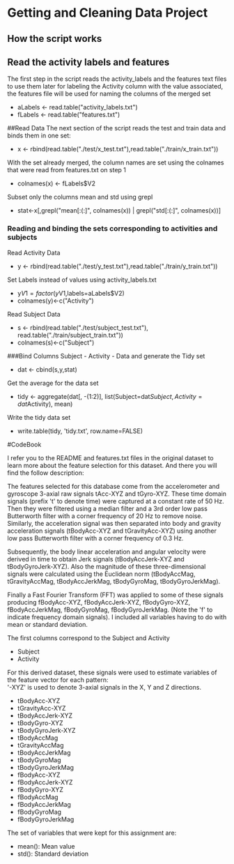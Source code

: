 # Getting and Cleaning Data Project
## How the script works

## Read the activity labels and features
The first step in the script reads the activity_labels and the features text files
to use them later for labeling the Activity column with the value associated,
the features file will be used for naming the columns of the merged set

* aLabels <- read.table("activity_labels.txt")
* fLabels <- read.table("features.txt")


##Read Data
The next section of the script reads the test and train data and binds them in one set:

* x <- rbind(read.table("./test/x_test.txt"),read.table("./train/x_train.txt"))

With the set already merged, the column names are set using the colnames that were read from features.txt on step 1

* colnames(x) <- fLabels$V2

Subset only the columns mean and std using grepl

* stat<-x[,grepl("mean[:(:]", colnames(x)) | grepl("std[:(:]", colnames(x))]

### Reading and binding the sets corresponding to activities and subjects

Read Activity Data

* y <- rbind(read.table("./test/y_test.txt"),read.table("./train/y_train.txt"))

Set Labels instead of values using activity_labels.txt

* y$V1 = factor(y$V1,labels=aLabels$V2)
* colnames(y)<-c("Activity")

Read  Subject Data

* s <- rbind(read.table("./test/subject_test.txt"), read.table("./train/subject_train.txt"))
* colnames(s)<-c("Subject")

###Bind Columns Subject - Activity - Data and generate the Tidy set
* dat <- cbind(s,y,stat)

Get the average for the data set

* tidy <- aggregate(dat[, -(1:2)], list(Subject=dat$Subject,Activity=dat$Activity), mean)

Write the tidy data set

* write.table(tidy, 'tidy.txt', row.name=FALSE)

#CodeBook

I refer you to the README and features.txt files in the original dataset to learn more about the feature selection for this dataset. And there you will find the follow description:

The features selected for this database come from the accelerometer and gyroscope 3-axial raw signals tAcc-XYZ and tGyro-XYZ. These time domain signals (prefix 't' to denote time) were captured at a constant rate of 50 Hz. Then they were filtered using a median filter and a 3rd order low pass Butterworth filter with a corner frequency of 20 Hz to remove noise. Similarly, the acceleration signal was then separated into body and gravity acceleration signals (tBodyAcc-XYZ and tGravityAcc-XYZ) using another low pass Butterworth filter with a corner frequency of 0.3 Hz. 

Subsequently, the body linear acceleration and angular velocity were derived in time to obtain Jerk signals (tBodyAccJerk-XYZ and tBodyGyroJerk-XYZ). Also the magnitude of these three-dimensional signals were calculated using the Euclidean norm (tBodyAccMag, tGravityAccMag, tBodyAccJerkMag, tBodyGyroMag, tBodyGyroJerkMag). 

Finally a Fast Fourier Transform (FFT) was applied to some of these signals producing fBodyAcc-XYZ, fBodyAccJerk-XYZ, fBodyGyro-XYZ, fBodyAccJerkMag, fBodyGyroMag, fBodyGyroJerkMag. (Note the 'f' to indicate frequency domain signals). 
I included all variables having to do with mean or standard deviation.

The first columns correspond to the Subject and Activity

* Subject
* Activity

For this derived dataset, these signals were used to estimate variables of the feature vector for each pattern:  
'-XYZ' is used to denote 3-axial signals in the X, Y and Z directions.

* tBodyAcc-XYZ
* tGravityAcc-XYZ
* tBodyAccJerk-XYZ
* tBodyGyro-XYZ
* tBodyGyroJerk-XYZ
* tBodyAccMag
* tGravityAccMag
* tBodyAccJerkMag
* tBodyGyroMag
* tBodyGyroJerkMag
* fBodyAcc-XYZ
* fBodyAccJerk-XYZ
* fBodyGyro-XYZ
* fBodyAccMag
* fBodyAccJerkMag
* fBodyGyroMag
* fBodyGyroJerkMag

The set of variables that were kept for this assignment are: 

* mean(): Mean value
* std(): Standard deviation


